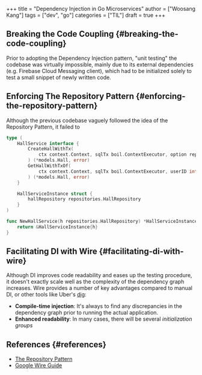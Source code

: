 +++
title = "Dependency Injection in Go Microservices"
author = ["Woosang Kang"]
tags = ["dev", "go"]
categories = ["TIL"]
draft = true
+++

## Breaking the Code Coupling {#breaking-the-code-coupling}

Prior to adopting the Dependency Injection pattern, "unit testing" the codebase was virtually impossible, mainly due to its external dependencies (e.g. Firebase Cloud Messaging client), which had to be initialized solely to test a small snippet of newly written code.


## Enforcing The Repository Pattern {#enforcing-the-repository-pattern}

Although the previous codebase vaguely followed the idea of the Repository Pattern, it failed to

```go
type (
	HallService interface {
		CreateHallWithTx(
			ctx context.Context, sqlTx boil.ContextExecutor, option repositories.HallOption
		) (*models.Hall, error)
		GetHallWithTxOf(
			ctx context.Context, sqlTx boil.ContextExecutor, userID int
		) (*models.Hall, error)
	}

	HallServiceInstance struct {
		hallRepository repositories.HallRepository
	}
)

func NewHallService(h repositories.HallRepository) *HallServiceInstance {
	return &HallServiceInstance{h}
}
```


## Facilitating DI with Wire {#facilitating-di-with-wire}

Although DI improves code readability and eases up the testing procedure, it doesn't exactly scale well as the complexity of the dependency graph increases. Wire provides a number of key advantages compared to manual DI, or other tools like Uber's [dig](https://github.com/uber-go/dig):

-   ****Compile-time injection****: It's always to find any discrepancies in the dependency graph prior to running the actual application.
-   ****Enhanced readability****: In many cases, there will be several _initialization groups_


## References {#references}

-   [The Repository Pattern](https://learn.microsoft.com/en-us/dotnet/architecture/microservices/microservice-ddd-cqrs-patterns/infrastructure-persistence-layer-design#the-repository-pattern)
-   [Google Wire Guide](https://github.com/google/wire/blob/main/docs/guide.md)
